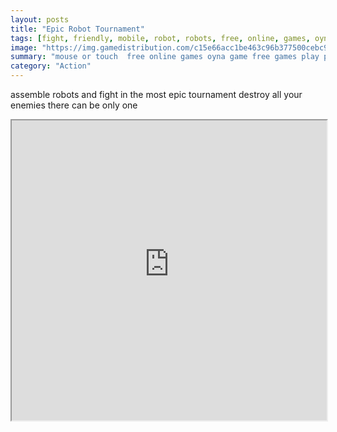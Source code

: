 ```yaml
---
layout: posts
title: "Epic Robot Tournament"
tags: [fight, friendly, mobile, robot, robots, free, online, games, oyna, game, free, games, play, play, games]
image: "https://img.gamedistribution.com/c15e66acc1be463c96b377500cebc9e1.jpg"
summary: "mouse or touch  free online games oyna game free games play play games"
category: "Action"
---
```


assemble robots and fight in the most epic tournament destroy all your enemies there can be only one

<iframe width="100%" height="480px;" src="https://html5.gamedistribution.com/c15e66acc1be463c96b377500cebc9e1/"></iframe>